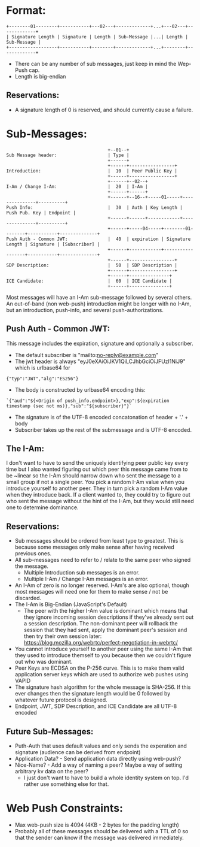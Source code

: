 # Format:
```
+--------01--------+-----------+---02---+-------------+...+---02---+-------------+
| Signature Length | Signature | Length | Sub-Message |...| Length | Sub-Message |
+------------------+-----------+--------+-------------+...+--------+-------------+
```
* There can be any number of sub messages, just keep in mind the Wep-Push cap.
* Length is big-endian

## Reservations:
* A signature length of 0 is reserved, and should currently cause a failure.

# Sub-Messages:
```
                                      +--01--+
Sub Message header:                   | Type |
                                      +------+
                                      +------+-----------------+
Introduction:                         |  10  | Peer Public Key |
                                      +------+-----------------+
                                      +------+--02--+
I-Am / Change I-Am:                   |  20  | I-Am |
                                      +------+------+
                                      +------+--16--+-----01-----+---------------+----------+
Push Info:                            |  30  | Auth | Key Length | Push Pub. Key | Endpoint |
                                      +------+------+------------+---------------+----------+
                                      +------+-----04-----+--------01--------+-----------+--------------+
Push Auth - Common JWT:               |  40  | expiration | Signature Length | Signature | [Subscriber] |
                                      +------+------------+------------------+-----------+--------------+
                                      +------+-----------------+
SDP Description:                      |  50  | SDP Description |
                                      +------+-----------------+
                                      +------+---------------+
ICE Candidate:                        |  60  | ICE Candidate |
                                      +------+---------------+
```
Most messages will have an I-Am sub-message followed by several others.  An out-of-band (non web-push) introduction might be longer with no I-Am, but an introduction, push-info, and several push-authorizations.

## Push Auth - Common JWT:
This message includes the expiration, signature and optionally a subscriber.
* The default subscriber is "mailto:no-reply@example.com"
* The jwt header is always "eyJ0eXAiOiJKV1QiLCJhbGciOiJFUzI1NiJ9" which is urlbase64 for 
```
{"typ":"JWT","alg":"ES256"}
```
* The body is constructed by urlbase64 encoding this: 
```
`{"aud":"${<Origin of push_info.endpoint>},"exp":${expiration timestamp (sec not ms)},"sub":"${subscriber}"}`
```
* The signature is of the UTF-8 encoded concatonation of header + '.' + body
* Subscriber takes up the rest of the submessage and is UTF-8 encoded.


## The I-Am:
I don't want to have to send the uniquely identifying peer public key every time but I also wanted figuring out which peer this message came from to be ~linear so the I-Am should narrow down who sent the message to a small group if not a single peer. You pick a random I-Am value when you introduce yourself to another peer.  They in turn pick a random I-Am value when they introduce back.  If a client wanted to, they could try to figure out who sent the message without the hint of the I-Am, but they would still need one to determine dominance.

## Reservations:
* Sub messages should be ordered from least type to greatest.  This is because some messages only make sense after having received previous ones.
* All sub-messages need to refer to / relate to the same peer who signed the message.
  * Multiple Introduction sub messages is an error.
  * Multiple I-Am / Change I-Am messages is an error.
* An I-Am of zero is no longer reserved.  I-Am's are also optional, though most messages will need one for them to make sense / not be discarded.
* The I-Am is Big-Endian (JavaScript's Default)
  * The peer with the higher I-Am value is dominant which means that they ignore incoming session descriptions if they've already sent out a session description.  The non-dominant peer will rollback the session that they had sent, apply the dominant peer's session and then try their own session later: https://blog.mozilla.org/webrtc/perfect-negotiation-in-webrtc/
* You cannot introduce yourself to another peer using the same I-Am that they used to introduce themself to you because then we couldn't figure out who was dominant.
* Peer Keys are ECDSA on the P-256 curve.  This is to make them valid application server keys which are used to authorize web pushes using VAPID
* The signature hash algorithm for the whole message is SHA-256.  If this ever changes then the signature length would be 0 followed by whatever future protocol is designed.
* Endpoint, JWT, SDP Description, and ICE Candidate are all UTF-8 encoded

## Future Sub-Messages:
* Puth-Auth that uses default values and only sends the experation and signature (audience can be derived from endpoint)
* Application Data? - Send application data directly using web-push?
* Nice-Name? - Add a way of naming a peer?  Maybe a way of setting arbitrary kv data on the peer?
  * I just don't want to have to build a whole identity system on top.  I'd rather use something else for that.

# Web Push Constraints:
* Max web-push size is 4094 (4KB - 2 bytes for the padding length)
* Probably all of these messages should be delivered with a TTL of 0 so that the sender can know if the message was delivered immediately.